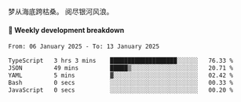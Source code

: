 梦从海底跨枯桑。
阅尽银河风浪。


#### 📝 Weekly development breakdown

<!--START_SECTION:waka-->

```txt
From: 06 January 2025 - To: 13 January 2025

TypeScript   3 hrs 3 mins    ███████████████████░░░░░░   76.33 %
JSON         49 mins         █████▒░░░░░░░░░░░░░░░░░░░   20.71 %
YAML         5 mins          ▓░░░░░░░░░░░░░░░░░░░░░░░░   02.42 %
Bash         0 secs          ░░░░░░░░░░░░░░░░░░░░░░░░░   00.33 %
JavaScript   0 secs          ░░░░░░░░░░░░░░░░░░░░░░░░░   00.20 %
```

<!--END_SECTION:waka-->



